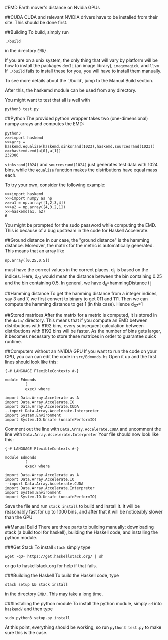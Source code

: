 #EMD
Earth mover's distance on Nvidia GPUs

##CUDA
CUDA and relevant NVIDIA drivers have to be installed from their site. This should be done first.

##Building
To build, simply run
```
./build
```
in the directory `EMD/`.

If you are on a unix system, the only thing that will vary by platform will be how to install the packages `devIL` (an image library), `imagemagick`, and `llvm` If `./build` fails to install these for you, you will have to install them manually.

To see more details about the './build', jump to the Manual Build section.

After this, the haskemd module can be used from any directory.

You might want to test that all is well with
```
python3 test.py
```

##Python
The provided python wrapper takes two (one-dimensional) numpy arrays and computes the EMD:
```
python3
>>>import haskemd
>>>arrs = haskemd.equalize(haskemd.sinksrand(1023),haskemd.sourcesrand(1023))
>>>haskemd.emd(a[0],a[1])
232386
```
`sinksrand(1024)` and `sourcesrand(1024)` just generates test data with 1024 bins, while the `equalize` function makes the distributions have equal mass each. 

To try your own, consider the following example:
```
>>>import haskemd
>>>import numpy as np
>>>a1 = np.array([1,2,3,4])
>>>a2 = np.array([4,3,2,1])
>>>haskemd(a1, a2)
6
```
You might be prompted for the sudo password while computing the EMD. This is because of a bug upstream in the code for Haskell Accelerate. 

##Ground distance
In our case, the "ground distance" is the hamming distance. Moreover, the matrix for the metric is automatically generated. This means that an array like
```
np.array([0.25,0.5])
```
must have the correct values in the correct places. d<sub>ij</sub> is based on the indices. Here, d<sub>01</sub> would mean the distance between the bin containing 0.25 and the bin containing 0.5. In general, we have d<sub>ij</sub>=hammingDistance i j

##Hamming distance
To get the hamming distance from a integer indices, say 3 and 7, we first convert to binary to get 011 and 111. Then we can compute the hamming distance to get 1 (in this case). Hence d<sub>37</sub>=1

##Stored matrices
After the matrix for a metric is computed, it is stored in the `data/` directory. This means that if you compute an EMD between distributions with 8192 bins, every subsequent calculation between distributions with 8192 bins will be faster. As the number of bins gets larger, it becomes necessary to store these matrices in order to guarantee quick runtime. 

##Computers without an NVIDIA GPU
If you want to run the code on your CPU, you can can edit the code in `src/Edmonds.hs` Open it up and the first lines should look like this:
```
{-# LANGUAGE FlexibleContexts #-}

module Edmonds
         (
         exec) where

import Data.Array.Accelerate as A
import Data.Array.Accelerate.IO
import Data.Array.Accelerate.CUDA
--import Data.Array.Accelerate.Interpreter
import System.Environment
import System.IO.Unsafe (unsafePerformIO)
```
Comment out the line with `Data.Array.Accelerate.CUDA` and uncomment the line with `Data.Array.Accelerate.Interpreter` Your file should now look like this:
```
{-# LANGUAGE FlexibleContexts #-}

module Edmonds
         (
         exec) where

import Data.Array.Accelerate as A
import Data.Array.Accelerate.IO
--import Data.Array.Accelerate.CUDA
import Data.Array.Accelerate.Interpreter
import System.Environment
import System.IO.Unsafe (unsafePerformIO)
```
Save the file and run `stack install` to build and install it. It will be reasonably fast for up to 1000 bins, and after that it will be noticeably slower than the GPU 

##Manual Build
There are three parts to building manually: downloading stack (a build tool for haskell), building the Haskell code, and installing the python module.

###Get Stack
To install `stack` simply type
```
wget -qO- https://get.haskellstack.org/ | sh
```
or go to haskellstack.org for help if that fails.

###Building the Haskell
To build the Haskell code, type
```
stack setup && stack install
```
in the directory `EMD/`. This may take a long time.

###Installing the python module
To install the python module, simply `cd` into `haskemd/` and then type
```
sudo python3 setup.py install
```
At this point, everything should be working, so run `python3 test.py` to make sure this is the case.
